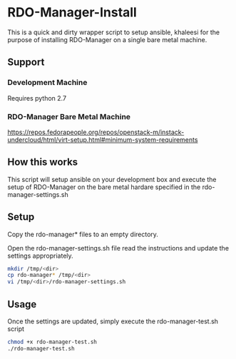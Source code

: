 # RDO-Manager-Install

This is a quick and dirty wrapper script to setup ansible, khaleesi for the
purpose of installing RDO-Manager on a single bare metal machine.

## Support
### Development Machine
Requires python 2.7
### RDO-Manager Bare Metal Machine
https://repos.fedorapeople.org/repos/openstack-m/instack-undercloud/html/virt-setup.html#minimum-system-requirements


## How this works
This script will setup ansible on your development box and execute the setup of
RDO-Manager on the bare metal hardare specified in the rdo-manager-settings.sh

## Setup

Copy the rdo-manager*  files to an empty directory.

Open the rdo-manager-settings.sh file read the instructions and update the
settings appropriately.
```sh
mkdir /tmp/<dir>
cp rdo-manager* /tmp/<dir>
vi /tmp/<dir>/rdo-manager-settings.sh
```

## Usage

Once the settings are updated, simply execute the rdo-manager-test.sh script

```sh
chmod +x rdo-manager-test.sh
./rdo-manager-test.sh
```


